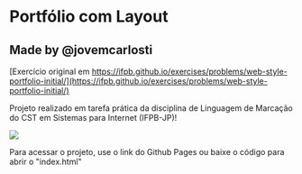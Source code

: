 # Portfólio com Layout
## Made by @jovemcarlosti

[Exercício original em https://ifpb.github.io/exercises/problems/web-style-portfolio-initial/](https://ifpb.github.io/exercises/problems/web-style-portfolio-initial/)

Projeto realizado em tarefa prática da disciplina de Linguagem de Marcação do CST em Sistemas para Internet (IFPB-JP)!

![](https://ifpb.github.io/exercises/_astro/layout.e2b2ae6c_c7Q93.png)

Para acessar o projeto, use o link do Github Pages ou baixe o código para abrir o "index.html"